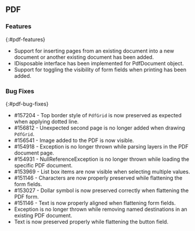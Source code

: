 ## PDF

### Features
{:#pdf-features}

* Support for inserting pages from an existing document into a new document or another existing document has been added.
* IDisposable interface has been implemented for PdfDocument object.
* Support for toggling the visibility of form fields when printing has been added.

### Bug Fixes
{:#pdf-bug-fixes} 

* \#157204 - Top border style of `PdfGrid` is now preserved as expected when applying dotted line.
* \#156812 - Unexpected second page is no longer added when drawing `PdfGrid`. 
* \#156541 - Image added to the PDF is now visible.
* \#154918 - Exception is no longer thrown while parsing layers in the PDF document page.
* \#154931 - NullReferenceException is no longer thrown while loading the specific PDF document.
* \#153969 - List box items are now visible when selecting multiple values.
* \#151146 - Characters are now properly preserved while flattening the form fields.
* \#153027 - Dollar symbol is now preserved correctly when flattening the PDF form.
* \#151146 - Text is now properly aligned when flattening form fields.
* Exception is no longer thrown while removing named destinations in an existing PDF document.
* Text is now preserved properly while flattening the button field.